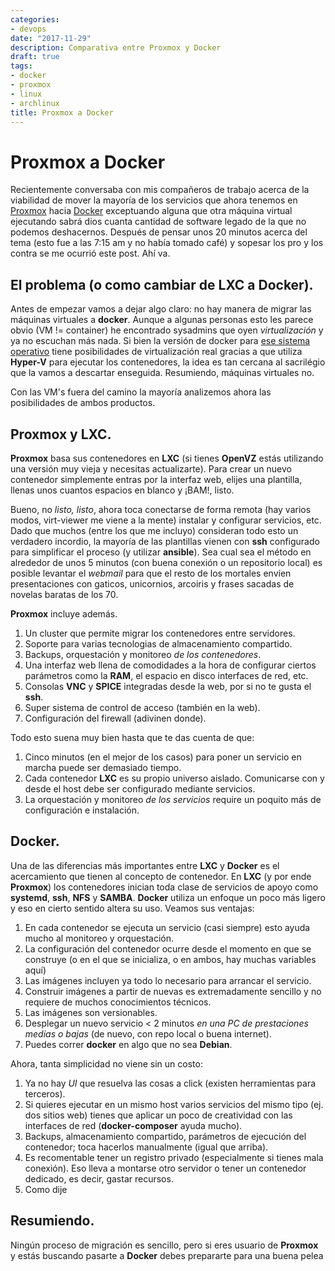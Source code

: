 ```yaml
---
categories:
- devops
date: "2017-11-29"
description: Comparativa entre Proxmox y Docker
draft: true
tags:
- docker
- proxmox
- linux
- archlinux
title: Proxmox a Docker
---
```


# Proxmox a Docker

Recientemente conversaba con mis compañeros de trabajo acerca de la viabilidad
de mover la mayoría de los servicios que ahora tenemos en
[Proxmox](http://www.proxmox.com ) hacia [Docker](http://docker.com) exceptuando
alguna que otra máquina virtual ejecutando sabrá dios cuanta cantidad de
software legado de la que no podemos deshacernos. Después de pensar
unos 20 minutos acerca del tema (esto fue a las 7:15 am y no había tomado café)
y sopesar los pro y los contra se me ocurrió este post. Ahí va.

## El problema (o como cambiar de LXC a Docker).

Antes de empezar vamos a dejar algo claro: no hay manera de migrar las máquinas
virtuales a **docker**. Aunque a algunas personas esto les parece obvio (VM !=
container) he encontrado sysadmins que oyen *virtualización* y ya no escuchan
más nada. Si bien la versión de docker para [ese sistema
operativo](http://www.microsoft.com) tiene posibilidades de virtualización real
gracias a que utiliza **Hyper-V** para ejecutar los contenedores, la idea es tan
cercana al sacrilégio que la vamos a descartar enseguida. Resumiendo, máquinas
virtuales no.

Con las VM's fuera del camino la mayoría analizemos ahora las posibilidades de ambos productos.

## Proxmox y LXC.

**Proxmox** basa sus contenedores en **LXC** (si tienes **OpenVZ** estás utilizando
una versión muy vieja y necesitas actualizarte). Para crear un nuevo contenedor
simplemente entras por la interfaz web, elijes una plantilla, llenas unos
cuantos espacios en blanco y ¡BAM!, listo.

Bueno, no *listo, listo*, ahora toca conectarse de forma remota (hay varios modos,
virt-viewer me viene a la mente) instalar y configurar servicios, etc. Dado que
muchos (entre los que me incluyo) consideran todo esto un verdadero incordio, la
mayoría de las plantillas vienen con **ssh** configurado para simplificar el
proceso (y utilizar **ansible**). Sea cual sea el método en alrededor de unos 5
minutos (con buena conexión o un repositorio local) es posible levantar el
*webmail* para que el resto de los mortales envíen presentaciones con gaticos,
unicornios, arcoiris y frases sacadas de novelas baratas de los 70.

**Proxmox** incluye además.

1. Un cluster que permite migrar los contenedores entre servidores.
2. Soporte para varias tecnologias de almacenamiento compartido.
3. Backups, orquestación y monitoreo *de los contenedores*.
4. Una interfaz web llena de comodidades a la hora de configurar ciertos
   parámetros como la **RAM**, el espacio en disco interfaces de red, etc.
5. Consolas **VNC** y **SPICE** integradas desde la web, por si no te gusta el
   **ssh**.
6. Super sistema de control de acceso (también en la web).
7. Configuración del firewall (adivinen donde).

Todo esto suena muy bien hasta que te das cuenta de que:

1. Cinco minutos (en el mejor de los casos) para poner un servicio en marcha
   puede ser demasiado tiempo.
2. Cada contenedor **LXC** es su propio universo aislado. Comunicarse con y desde
   el host debe ser configurado mediante servicios.
3. La orquestación y monitoreo *de los servicios* require un poquito más de
   configuración e instalación.


## Docker.

Una de las diferencias más importantes entre **LXC** y **Docker** es el acercamiento
que tienen al concepto de contenedor. En **LXC** (y por ende **Proxmox**) los
contenedores inician toda clase de servicios de apoyo como **systemd**, **ssh**,
**NFS** y **SAMBA**. **Docker** utiliza un enfoque un poco más ligero y eso en cierto
sentido altera su uso. Veamos sus ventajas:

1. En cada contenedor se ejecuta un servicio (casi siempre) esto ayuda mucho al
   monitoreo y orquestación.
2. La configuración del contenedor ocurre desde el momento en que se construye
   (o en el que se inicializa, o en ambos, hay muchas variables aquí)
3. Las imágenes incluyen ya todo lo necesario para arrancar el servicio.
4. Construir imágenes a partir de nuevas es extremadamente sencillo y no
   requiere de muchos conocimientos técnicos.
5. Las imágenes son versionables.
6. Desplegar un nuevo servicio < 2 minutos *en una PC de prestaciones medias o
   bajas* (de nuevo, con repo local o buena internet).
7. Puedes correr **docker** en algo que no sea **Debian**.

Ahora, tanta simplicidad no viene sin un costo:

1. Ya no hay *UI* que resuelva las cosas a click (existen herramientas para terceros).
2. Si quieres ejecutar en un mismo host varios servicios del mismo tipo (ej. dos
   sitios web) tienes que aplicar un poco de creatividad con las interfaces de
   red (**docker-composer** ayuda mucho).
3. Backups, almacenamiento compartido, parámetros de ejecución del contenedor;
   toca hacerlos manualmente (igual que arriba).
4. Es recomentable tener un registro privado (especialmente si tienes mala
   conexión). Eso lleva a montarse otro servidor o tener un contenedor dedicado,
   es decir, gastar recursos.
5. Como dije

## Resumiendo.

Ningún proceso de migración es sencillo, pero si eres usuario de **Proxmox** y
estás buscando pasarte a **Docker** debes prepararte para una buena pelea
